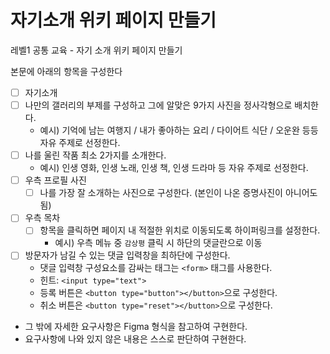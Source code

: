 # 자기소개 위키 페이지 만들기

레벨1 공통 교육 - 자기 소개 위키 페이지 만들기

본문에 아래의 항목을 구성한다

- [ ] 자기소개
- [ ] 나만의 갤러리의 부제를 구성하고 그에 알맞은 9가지 사진을 정사각형으로 배치한다.
  - 예시) 기억에 남는 여행지 / 내가 좋아하는 요리 / 다이어트 식단 / 오운완 등등 자유 주제로 선정한다.
- [ ] 나를 울린 작품 최소 2가지를 소개한다.
  - 예시) 인생 영화, 인생 노래, 인생 책, 인생 드라마 등 자유 주제로 선정한다.
- [ ] 우측 프로필 사진
  - [ ] 나를 가장 잘 소개하는 사진으로 구성한다. (본인이 나온 증명사진이 아니어도 됨)
- [ ] 우측 목차
  - [ ] 항목을 클릭하면 페이지 내 적절한 위치로 이동되도록 하이퍼링크를 설정한다.
    - 예시) 우측 메뉴 중 `감상평` 클릭 시 하단의 댓글란으로 이동
- [ ] 방문자가 남길 수 있는 댓글 입력창을 최하단에 구성한다.
  - 댓글 입력창 구성요소를 감싸는 태그는 `<form>` 태그를 사용한다.
  - 힌트: `<input type="text">`
  - 등록 버튼은 `<button type="button"></button>`으로 구성한다.
  - 취소 버튼은 `<button type="reset"></button>`으로 구성한다.
- 그 밖에 자세한 요구사항은 Figma 형식을 참고하여 구현한다.
- 요구사항에 나와 있지 않은 내용은 스스로 판단하여 구현한다.
